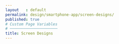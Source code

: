 ```yaml
---
layout   : default
permalink: design/smartphone-app/screen-designs/
published: true
# Custom Page Variables
# ─────────────────────
title: Screen Designs
---
```

